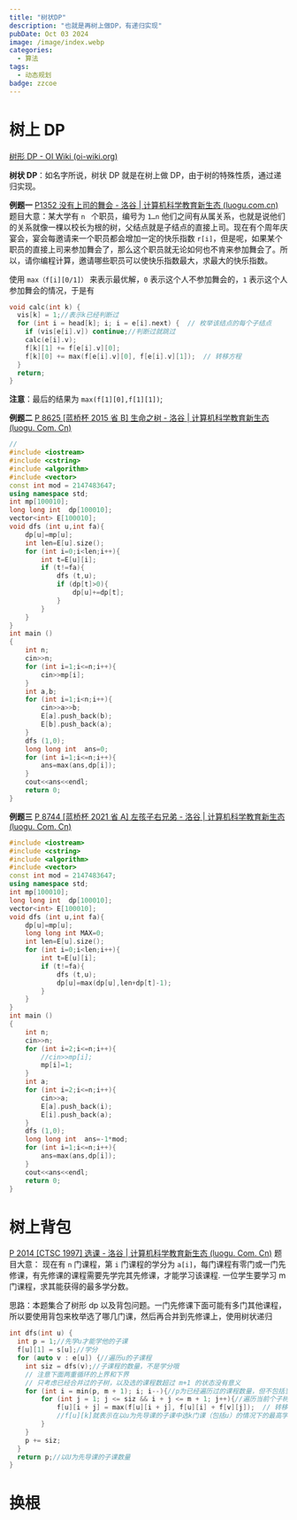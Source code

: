 ```yaml
---
title: "树状DP"
description: "也就是再树上做DP，有递归实现"
pubDate: Oct 03 2024
image: /image/index.webp
categories:
  - 算法
tags:
  - 动态规划
badge: zzcoe
---
```



# 树上 DP

[树形 DP - OI Wiki (oi-wiki.org)](https://oi-wiki.org/dp/tree/)

**树状 DP**：如名字所说，树状 DP 就是在树上做 DP，由于树的特殊性质，通过递归实现。

**例题一**
[P1352 没有上司的舞会 - 洛谷 | 计算机科学教育新生态 (luogu.com.cn)](https://www.luogu.com.cn/problem/P1352)
题目大意：某大学有 `n ` 个职员，编号为 `1…n` 他们之间有从属关系，也就是说他们的关系就像一棵以校长为根的树，父结点就是子结点的直接上司。现在有个周年庆宴会，宴会每邀请来一个职员都会增加一定的快乐指数 `r[i]` ​，但是呢，如果某个职员的直接上司来参加舞会了，那么这个职员就无论如何也不肯来参加舞会了。所以，请你编程计算，邀请哪些职员可以使快乐指数最大，求最大的快乐指数。

使用 `max（f[i][0/1]）` 来表示最优解，`0` 表示这个人不参加舞会的，`1` 表示这个人参加舞会的情况，于是有
```cpp
void calc(int k) {
  vis[k] = 1;//表示k已经判断过
  for (int i = head[k]; i; i = e[i].next) {  // 枚举该结点的每个子结点
    if (vis[e[i].v]) continue;//判断过就跳过
    calc(e[i].v);
    f[k][1] += f[e[i].v][0];
    f[k][0] += max(f[e[i].v][0], f[e[i].v][1]);  // 转移方程
  }
  return;
}
```
**注意**：最后的结果为 `max(f[1][0],f[1][1])`;

**例题二**
[P 8625 [蓝桥杯 2015 省 B] 生命之树 - 洛谷 | 计算机科学教育新生态 (luogu. Com. Cn)](https://www.luogu.com.cn/problem/P8625)
```cpp
//
#include <iostream>
#include <cstring>
#include <algorithm>
#include <vector>
const int mod = 2147483647;
using namespace std;
int mp[100010];
long long int  dp[100010];
vector<int> E[100010];
void dfs (int u,int fa){
    dp[u]=mp[u];
    int len=E[u].size();
    for (int i=0;i<len;i++){
        int t=E[u][i];
        if (t!=fa){
            dfs (t,u);
            if (dp[t]>0){
                dp[u]+=dp[t];
            }
        }
    }
}
int main ()
{
    int n;
    cin>>n;
    for (int i=1;i<=n;i++){
        cin>>mp[i];
    }
    int a,b;
    for (int i=1;i<n;i++){
        cin>>a>>b;
        E[a].push_back(b);
        E[b].push_back(a);
    }
    dfs (1,0);
    long long int  ans=0;
    for (int i=1;i<=n;i++){
        ans=max(ans,dp[i]);
    }
    cout<<ans<<endl;
    return 0;
}
```

**例题三**
[P 8744 [蓝桥杯 2021 省 A] 左孩子右兄弟 - 洛谷 | 计算机科学教育新生态 (luogu. Com. Cn)](https://www.luogu.com.cn/problem/P8744)
```cpp
#include <iostream>
#include <cstring>
#include <algorithm>
#include <vector>
const int mod = 2147483647;
using namespace std;
int mp[100010];
long long int  dp[100010];
vector<int> E[100010];
void dfs (int u,int fa){
    dp[u]=mp[u];
    long long int MAX=0;
    int len=E[u].size();
    for (int i=0;i<len;i++){
        int t=E[u][i];
        if (t!=fa){
            dfs (t,u);
            dp[u]=max(dp[u],len+dp[t]-1);
        }
    }
}
int main ()
{
    int n;
    cin>>n;
    for (int i=2;i<=n;i++){
        //cin>>mp[i];
        mp[i]=1;
    }
    int a;
    for (int i=2;i<=n;i++){
        cin>>a;
        E[a].push_back(i);
        E[i].push_back(a);
    }
    dfs (1,0);
    long long int  ans=-1*mod;
    for (int i=1;i<=n;i++){
        ans=max(ans,dp[i]);
    }
    cout<<ans<<endl;
    return 0;
}
```

# 树上背包

[P 2014 [CTSC 1997] 选课 - 洛谷 | 计算机科学教育新生态 (luogu. Com. Cn)](https://www.luogu.com.cn/problem/P2014)
题目大意：
现在有 `n` 门课程，第 `i` 门课程的学分为 `a[i]`，每门课程有零门或一门先修课，有先修课的课程需要先学完其先修课，才能学习该课程. 一位学生要学习 m 门课程，求其能获得的最多学分数。

思路：本题集合了树形 dp 以及背包问题。一门先修课下面可能有多门其他课程，所以要使用背包来枚举选了哪几门课，然后再合并到先修课上，使用树状递归
```cpp
int dfs(int u) {
  int p = 1;//先学u才能学他的子课
  f[u][1] = s[u];//学分
  for (auto v : e[u]) {//遍历u的子课程
    int siz = dfs(v);//子课程的数量，不是学分哦
    // 注意下面两重循环的上界和下界
    // 只考虑已经合并过的子树，以及选的课程数超过 m+1 的状态没有意义
    for (int i = min(p, m + 1); i; i--){//p为已经遍历过的课程数量，但不包括当前这个子树
	    for (int j = 1; j <= siz && i + j <= m + 1; j++){//遍历当前个子树的情况
		    f[u][i + j] = max(f[u][i + j], f[u][i] + f[v][j]);  // 转移方程
		    //f[u][k]就表示在以u为先导课的子课中选k门课（包括u）的情况下的最高学分
	    }
	}  
    p += siz;
  }
  return p;//以U为先导课的子课数量
}
```

# 换根

